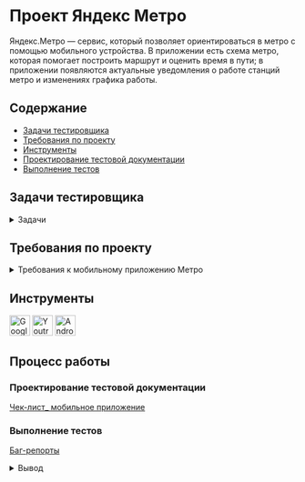 # <a name="up" />Проект Яндекс Метро

Яндекс.Метро — сервис, который позволяет ориентироваться в метро с помощью мобильного устройства. В приложении есть схема метро, которая помогает построить маршрут и оценить время в пути; в приложении появляются актуальные уведомления о работе станций метро и изменениях графика работы. 

## Содержание
- [Задачи тестировщика](#задачи-тестировщика)
- [Требования по проекту](#требования-по-проекту)
- [Инструменты](#инструменты)
- [Проектирование тестовой документации](#проектирование-тестовой-документации)
- [Выполнение тестов](#выполнение-тестов)

## Задачи тестировщика

<details>
<summary> Задачи </summary> 

1. Проанализировать требования к мобильному приложению Яндекс.Метро
2. Спроектировать чек-лист для тестирования мобильного приложения на часть требований (для новых фич)
3. Протестировать мобильное приложение в эмуляторе с помощью Android Studio завести баг-репорты 

***

</details>

## Требования по проекту

<details>
<summary>Требования к мобильному приложению Метро </summary>

![image](https://github.com/qkitech/YandexMetro/assets/157276532/7bbd261a-f000-405e-87f5-f6fe3342e6f2)

***

</details>

## Инструменты
<p align="left"> 
  <a href="https://docs.google.com/" target="_blank" rel="noreferrer"><img src="https://w7.pngwing.com/pngs/240/1015/png-transparent-g-suite-google-docs-google-angle-rectangle-logo.png" width="36" height="36" alt="Google Sheets" /></a>
  <a href="https://www.jetbrains.com/youtrack/" target="_blank" rel="noreferrer"><img src="https://upload.wikimedia.org/wikipedia/commons/9/95/YouTrack_Icon.png" width="36" height="36" alt="Youtrack" /></a>
  <a href="https://developer.android.com/studio" target="_blank" rel="noreferrer"><img src="https://upload.wikimedia.org/wikipedia/commons/thumb/c/c1/Android_Studio_icon_%282023%29.svg/800px-Android_Studio_icon_%282023%29.svg.png" width="36" height="36" alt="Android_Studio" /></a>
</p> 

## Процесс работы

### Проектирование тестовой документации

[Чек-лист_ мобильное приложение](https://docs.google.com/spreadsheets/d/1gA6NLPg8-L0pwPDYAbXYDMSMDvtLyVZzBG3-KMBqHnY/edit#gid=857523888)

### Выполнение тестов

[Баг-репорты](https://kiropurr.youtrack.cloud/issues?q=tag:%20%7B%D0%AF%D0%BD%D0%B4%D0%B5%D0%BA%D1%81.%D0%9C%D0%B5%D1%82%D1%80%D0%BE%7D)

<details>
<summary> Вывод </summary> 

  ***Отчёт о тестировании***

Проведено тестирование 25 чек-листа. Из 25 успешно прошло 14, не прошло 11
Блокирующие: 0
Критичные: 0
Средний приоритет: 3 
Низкий приоритет: 8 
С учётом того, что блокирующих и критических багов не найдено, команда тестирования не против публикации новой версии приложения в Google Play,после исправления багов


</details>
